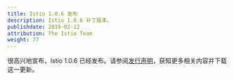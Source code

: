 ```yaml
---
title: Istio 1.0.6 发布
description: Istio 1.0.6 补丁版本。
publishdate: 2019-02-12
attribution: The Istio Team
weight: 77
---
```


很高兴地宣布，Istio 1.0.6 已经发布。请参阅[发行声明](/zh/about/notes/1.0.6/)，获知更多相关内容并下载这一更新。